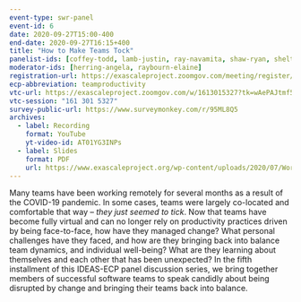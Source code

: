```yaml
---
event-type: swr-panel
event-id: 6
date: 2020-09-27T15:00-400
end-date: 2020-09-27T16:15+400
title: "How to Make Teams Tock"
panelist-ids: [coffey-todd, lamb-justin, ray-navamita, shaw-ryan, shelton-tyler, shevitz-daniel, thorson-salome, velechovsky-jan]
moderator-ids: [herring-angela, raybourn-elaine]
registration-url: https://exascaleproject.zoomgov.com/meeting/register/vJIsdOmpqzgoHa33SfpQHh2HUPfvDpMYCGk
ecp-abbreviation: teamproductivity
vtc-url: https://exascaleproject.zoomgov.com/w/1613015327?tk=wAePAJtmf5luduRLIoVFhQ-8MI1AwKMs2ijgpNqx04c.DQIAAAAAYCSpHxZWaGo3NjhYbVRTNnJJZmY4eXlHQ1ZnAAAAAAAAAAAAAAAAAAAAAAAAAAAA&pwd=KzJxMTkxeEQwZEhaZEpNNzJpQ0FLUT09
vtc-session: "161 301 5327"
survey-public-url: https://www.surveymonkey.com/r/95ML8Q5
archives:
  - label: Recording
    format: YouTube
    yt-video-id: AT01YG3INPs
  - label: Slides
    format: PDF
    url: https://www.exascaleproject.org/wp-content/uploads/2020/07/WorkingRemotelyPanel-Teams_Tick.pdf
---
```

Many teams have been working remotely for several months as a result of the COVID-19 pandemic. In some cases, teams were largely co-located and comfortable that way – *they just seemed to tick*. Now that teams have become fully virtual and can no longer rely on productivity practices driven by being face-to-face, how have they managed change? What personal challenges have they faced, and how are they bringing back into balance team dynamics, and individual well-being? What are they learning about themselves and each other that has been unexpected? In the fifth installment of this IDEAS-ECP panel discussion series, we bring together members of successful software teams to speak candidly about being disrupted by change and bringing their teams back into balance.
